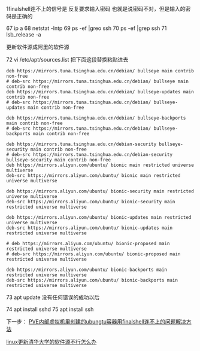 1finalshell连不上的信号是 反复要求输入密码 也就是说密码不对，但是输入的密码是正确的

 
   67  ip a
   68  netstat -lntp
   69  ps -ef |greo ssh
   70  ps -ef |grep ssh
   71  lsb_release -a


更新软件源成阿里的软件源

   72  vi /etc/apt/sources.list
把下面这段替换粘贴进去

```
deb https://mirrors.tuna.tsinghua.edu.cn/debian/ bullseye main contrib non-free
# deb-src https://mirrors.tuna.tsinghua.edu.cn/debian/ bullseye main contrib non-free
deb https://mirrors.tuna.tsinghua.edu.cn/debian/ bullseye-updates main contrib non-free
# deb-src https://mirrors.tuna.tsinghua.edu.cn/debian/ bullseye-updates main contrib non-free

deb https://mirrors.tuna.tsinghua.edu.cn/debian/ bullseye-backports main contrib non-free
# deb-src https://mirrors.tuna.tsinghua.edu.cn/debian/ bullseye-backports main contrib non-free

deb https://mirrors.tuna.tsinghua.edu.cn/debian-security bullseye-security main contrib non-free
# deb-src https://mirrors.tuna.tsinghua.edu.cn/debian-security bullseye-security main contrib non-free
deb https://mirrors.aliyun.com/ubuntu/ bionic main restricted universe multiverse
deb-src https://mirrors.aliyun.com/ubuntu/ bionic main restricted universe multiverse

deb https://mirrors.aliyun.com/ubuntu/ bionic-security main restricted universe multiverse
deb-src https://mirrors.aliyun.com/ubuntu/ bionic-security main restricted universe multiverse

deb https://mirrors.aliyun.com/ubuntu/ bionic-updates main restricted universe multiverse
deb-src https://mirrors.aliyun.com/ubuntu/ bionic-updates main restricted universe multiverse

# deb https://mirrors.aliyun.com/ubuntu/ bionic-proposed main restricted universe multiverse
# deb-src https://mirrors.aliyun.com/ubuntu/ bionic-proposed main restricted universe multiverse

deb https://mirrors.aliyun.com/ubuntu/ bionic-backports main restricted universe multiverse
deb-src https://mirrors.aliyun.com/ubuntu/ bionic-backports main restricted universe multiverse
```


73  apt update
没有任何错误的成功以后

74  apt install sshd
75  apt install ssh


 
下一步：
[PVE内部虚拟机里创建的ubungtu容器用finalshell连不上的问题解决方法](PVE内部虚拟机里创建的ubungtu容器用finalshell连不上的问题解决方法.md)


[linux更新清华大学的软件源不行怎么办](linux更新清华大学的软件源不行怎么办.md)